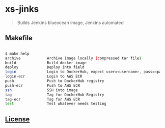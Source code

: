 # xs-jinks

> Builds Jenkins blueocean image, Jenkins automated

## Makefile
```sh

$ make help
archive            Archive image locally (compressed tar file)
build              Build docker image
deploy             Deploy into field
login              Login to DockerHub, expect user=<username>, pass=<password>
login-ecr          Login to AWS ECR
push               Push to DockerHub registry
push-ecr           Push to AWS ECR
ssh                SSH into image
tag                Tag for DockerHub Registry
tag-ecr            Tag for AWS ECR
test               Test whatever needs testing

```

## [License](LICENSE.md)
